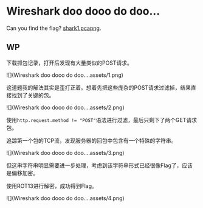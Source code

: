 # Wireshark doo dooo do doo...

Can you find the flag? [shark1.pcapng](https://mercury.picoctf.net/static/ae5b2bc07928fca272ff3900dc9a6cef/shark1.pcapng).

## WP

下载抓包记录，打开后发现有大量类似的POST请求。

![](Wireshark doo dooo do doo....assets/1.png)

这道题我的解法其实是歪打正着。想着先把这些庞杂的POST请求过滤掉，结果直接找到了关键的包。

![](Wireshark doo dooo do doo....assets/2.png)

使用`http.request.method != "POST"`语法进行过滤，最后只剩下了两个GET请求包。

追踪第一个包的TCP流，发现服务器的回包中包含有一个特殊的字符串。

![](Wireshark doo dooo do doo....assets/3.png)

但这串字符串明显需要进一步处理，考虑到该字符串形式已经很像Flag了，应该是偏移加密。

使用ROT13进行解密，成功得到Flag。

![](Wireshark doo dooo do doo....assets/4.png)

